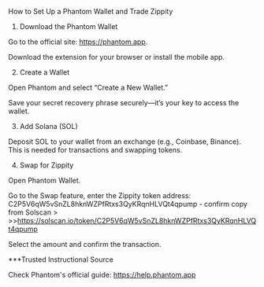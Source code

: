 How to Set Up a Phantom Wallet and Trade Zippity

1. Download the Phantom Wallet

Go to the official site: https://phantom.app.

Download the extension for your browser or install the mobile app.


2. Create a Wallet

Open Phantom and select “Create a New Wallet.”

Save your secret recovery phrase securely—it’s your key to access the wallet.


3. Add Solana (SOL)

Deposit SOL to your wallet from an exchange (e.g., Coinbase, Binance). This is needed for transactions and swapping tokens.


4. Swap for Zippity

Open Phantom Wallet.

Go to the Swap feature, enter the Zippity token address: C2P5V6qW5vSnZL8hknWZPfRtxs3QyKRqnHLVQt4qpump - confirm copy from Solscan > >>https://solscan.io/token/C2P5V6qW5vSnZL8hknWZPfRtxs3QyKRqnHLVQt4qpump

Select the amount and confirm the transaction.


***Trusted Instructional Source

Check Phantom's official guide: https://help.phantom.app
